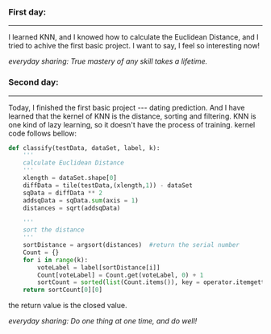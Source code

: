 ### First day: 
*** 
 I learned KNN, and I knowed how to calculate the Euclidean Distance, and I tried to achive the first basic project. I want to say, I feel so interesting now!  

 *everyday sharing: True mastery of any skill takes a lifetime.*  

### Second day:
***
Today, I finished the first basic project --- dating prediction. And I have learned that the kernel of KNN is the distance, sorting and filtering. KNN is one kind of lazy learning, so it doesn't have the process of training. kernel code follows bellow:   
```python
def classify(testData, dataSet, label, k):
    '''
    calculate Euclidean Distance
    '''
    xlength = dataSet.shape[0]
    diffData = tile(testData,(xlength,1)) - dataSet
    sqData = diffData ** 2
    addsqData = sqData.sum(axis = 1)
    distances = sqrt(addsqData)

    '''
    sort the distance
    '''
    sortDistance = argsort(distances)  #return the serial number
    Count = {}
    for i in range(k):
        voteLabel = label[sortDistance[i]]
        Count[voteLabel] = Count.get(voteLabel, 0) + 1
        sortCount = sorted(list(Count.items()), key = operator.itemgetter(1), reverse = True)
    return sortCount[0][0]
```
the return value is the closed value.  

*everyday sharing: Do one thing at one time, and do well!*